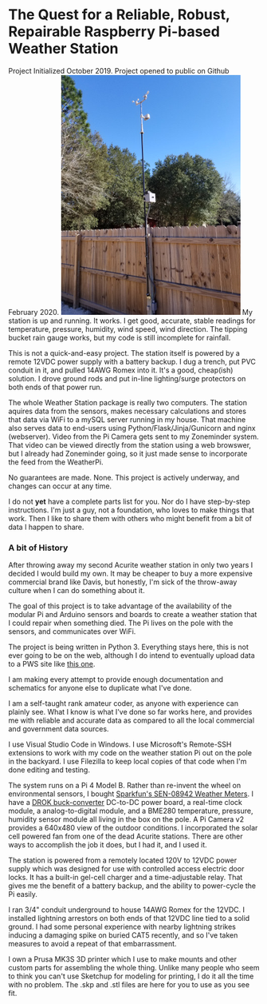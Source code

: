 # The Quest for a Reliable, Robust, Repairable Raspberry Pi-based Weather Station
Project Initialized October 2019.
Project opened to public on Github February 2020.
![RRRRPWS on the pole.](./Pics/RRRRPWS-on-the-pole.jpg)
My station is up and running.  It works.  I get good, accurate, stable readings for temperature, pressure, humidity, wind speed, wind direction.  The tipping bucket rain gauge works, but my code is still incomplete for rainfall. 

This is not a quick-and-easy project.  The station itself is powered by a remote 12VDC power supply with a battery backup.  I dug a trench, put PVC conduit in it, and pulled 14AWG Romex into it.  It's a good, cheap(ish) solution.  I drove ground rods and put in-line lighting/surge protectors on both ends of that power run.

The whole Weather Station package is really two computers.  The station aquires data from the sensors, makes necessary calculations and stores that data via WiFi to a mySQL server running in my house.  That machine also serves data to end-users using Python/Flask/Jinja/Gunicorn and nginx (webserver).  Video from the Pi Camera gets sent to my Zoneminder system. That video can be viewed directly from the station using a web browswer, but I already had Zoneminder going, so it just made sense to incorporate the feed from the WeatherPi.

No guarantees are made. None. This project is actively underway, and changes can occur at any time.

I do not <b>yet</b> have a complete parts list for you.  Nor do I have step-by-step instructions.  I'm just a guy, not a foundation, who loves to make things that work.  Then I like to share them with others who might benefit from a bit of data I happen to share.

### A bit of History

After throwing away my second Acurite weather station in only two years I decided I would build my own.  It may be cheaper to buy a more expensive commercial brand like Davis, but honestly, I'm sick of the throw-away culture when I can do something about it.

The goal of this project is to take advantage of the availability of the modular Pi and Arduino sensors and boards to create a weather station that I could repair when something died.  The Pi lives on the pole with the sensors, and communicates over WiFi.

The project is being written in Python 3. Everything stays here, this is not ever going to be on the web, although I do intend to eventually upload data to a PWS site like [this one](https://www.pwsweather.com/). 

I am making every attempt to provide enough documentation and schematics for anyone else to duplicate what I've done.

I am a self-taught rank amateur coder, as anyone with experience can plainly see.  What I know is what I've done so far works here, and provides me with reliable and accurate data as compared to all the local commercial and government data sources.  

I use Visual Studio Code in Windows.  I use Microsoft's Remote-SSH extensions to work with my code on the weather station Pi out on the pole in the backyard.
I use Filezilla to keep local copies of that code when I'm done editing and testing.

The system runs on a Pi 4 Model B.  Rather than re-invent the wheel on environmental sensors, I bought [Sparkfun's SEN-08942 Weather Meters](https://www.sparkfun.com/products/8942). I have a [DROK buck-converter](./Pics/DROK-Buck-Converter-mount.jpg) DC-to-DC power board, a real-time clock module, a analog-to-digital module, and a BME280 temperature, pressure, humidity sensor module all living in the box on the pole.  A Pi Camera v2 provides a 640x480 view of the outdoor conditions.  I incorporated the solar cell powered fan from one of the dead Acurite stations.  There are other ways to accomplish the job it does, but I had it, and I used it.

The station is powered from a remotely located 120V to 12VDC power supply which was designed for use with controlled access electric door locks.  It has a built-in gel-cell charger and a time-adjustable relay.  That gives me the benefit of a battery backup, and the ability to power-cycle the Pi easily.  

I ran 3/4" conduit underground to house 14AWG Romex for the 12VDC.  I installed lightning arrestors on both ends of that 12VDC line tied to a solid ground.  I had some personal experience with nearby lightning strikes inducing a damaging spike on buried CAT5 recently, and so I've taken measures to avoid a repeat of that embarrassment.

I own a Prusa MK3S 3D printer which I use to make mounts and other custom parts for assembling the whole thing.  Unlike many people who seem to think you can't use Sketchup for modeling for printing, I do it all the time with no problem.  The .skp and .stl files are here for you to use as you see fit.







